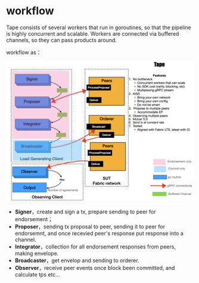# workflow

Tape consists of several workers that run in goroutines, so that the pipeline is highly concurrent and scalable. Workers are connected via buffered channels, so they can pass products around.

workflow as：

![tape workflow](images/tape.jpeg)

- **Signer**，create and sign a tx, prepare sending to peer for endorsement；
- **Proposer**，sending tx proposal to peer, sending it to peer for endorsemnt, and once recevied peer's response put response into a channel.
- **Integrator**，collection for all endorsement responses from peers, making envelope.
- **Broadcaster**，get envelop and sending to orderer.
- **Observer**，receive peer events once block been committed, and calculate tps etc...